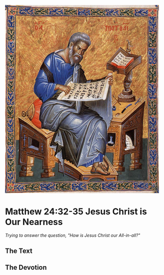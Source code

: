 <img class="intro-right" src="art-matthew.jpg">

# Matthew 24:32-35 Jesus Christ is Our Nearness

*Trying to answer the question, "How is Jesus Christ our All-in-all?"*

## The Text

## The Devotion